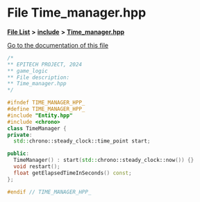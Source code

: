 

# File Time\_manager.hpp

[**File List**](files.md) **>** [**include**](dir_fb85385106f6152c3d8f4b6fd945aed6.md) **>** [**Time\_manager.hpp**](Server_2include_2Time__manager_8hpp.md)

[Go to the documentation of this file](Server_2include_2Time__manager_8hpp.md)


```C++
/*
** EPITECH PROJECT, 2024
** game_logic
** File description:
** Time_manager.hpp
*/

#ifndef TIME_MANAGER_HPP_
#define TIME_MANAGER_HPP_
#include "Entity.hpp"
#include <chrono>
class TimeManager {
private:
  std::chrono::steady_clock::time_point start;

public:
  TimeManager() : start(std::chrono::steady_clock::now()) {}
  void restart();
  float getElapsedTimeInSeconds() const;
};

#endif // TIME_MANAGER_HPP_
```


